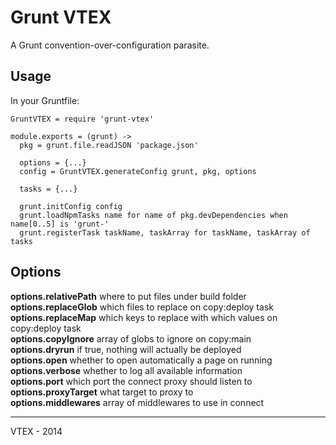 # Grunt VTEX

A Grunt convention-over-configuration parasite.

## Usage

In your Gruntfile:

    GruntVTEX = require 'grunt-vtex'

    module.exports = (grunt) ->
      pkg = grunt.file.readJSON 'package.json'
  
      options = {...}
      config = GruntVTEX.generateConfig grunt, pkg, options

      tasks = {...}
    
      grunt.initConfig config
      grunt.loadNpmTasks name for name of pkg.devDependencies when name[0..5] is 'grunt-'
      grunt.registerTask taskName, taskArray for taskName, taskArray of tasks

## Options

**options.relativePath** where to put files under build folder  
**options.replaceGlob** which files to replace on copy:deploy task  
**options.replaceMap** which keys to replace with which values on copy:deploy task  
**options.copyIgnore** array of globs to ignore on copy:main  
**options.dryrun** if true, nothing will actually be deployed  
**options.open** whether to open automatically a page on running  
**options.verbose** whether to log all available information  
**options.port** which port the connect proxy should listen to  
**options.proxyTarget** what target to proxy to  
**options.middlewares** array of middlewares to use in connect  
  
------

VTEX - 2014

